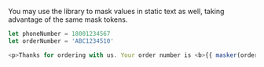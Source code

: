 You may use the library to mask values in static text as well, taking advantage of the same mask tokens.

```js 
let phoneNumber = 18001234567
let orderNumber = 'ABC1234510'

<p>Thanks for ordering with us. Your order number is <b>{{ masker(orderNumber, 'SSS-#####-##').masked }}</b>.  If you need assistance please call us at <b>{{ facade(phoneNumber, '#-###-###-####').masked }}</b></p>
```
